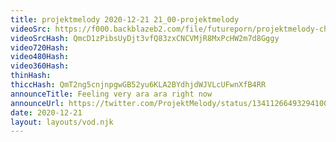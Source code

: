 ```yaml
---
title: projektmelody 2020-12-21 21_00-projektmelody
videoSrc: https://f000.backblazeb2.com/file/futureporn/projektmelody-chaturbate-2020-12-21.mp4
videoSrcHash: QmcD1zPibsUyDjt3vfQ83zxCNCVMjR8MxPcHW2m7d8Gggy
video720Hash: 
video480Hash: 
video360Hash: 
thinHash: 
thiccHash: QmT2ng5cnjnpgwGB52yu6KLA2BYdhjdWJVLcUFwnXfB4RR
announceTitle: Feeling very ara ara right now
announceUrl: https://twitter.com/ProjektMelody/status/1341126649329410050
date: 2020-12-21
layout: layouts/vod.njk
---
```

